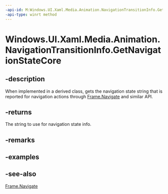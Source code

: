 ```yaml
---
-api-id: M:Windows.UI.Xaml.Media.Animation.NavigationTransitionInfo.GetNavigationStateCore
-api-type: winrt method
---
```


<!-- Method syntax
virtual protected string GetNavigationStateCore()
-->

# Windows.UI.Xaml.Media.Animation.NavigationTransitionInfo.GetNavigationStateCore

## -description
When implemented in a derived class, gets the navigation state string that is reported for navigation actions through [Frame.Navigate](../windows.ui.xaml.controls/frame_navigate_442648331.md) and similar API.



## -returns
The string to use for navigation state info.

## -remarks

## -examples

## -see-also
[Frame.Navigate](../windows.ui.xaml.controls/frame_navigate_442648331.md)
